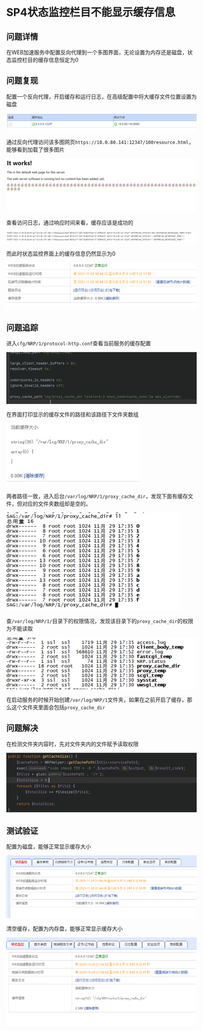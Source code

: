 # SP4状态监控栏目不能显示缓存信息

## 问题详情

在WEB加速服务中配置反向代理到一个多图界面，无论设置为内存还是磁盘，状态监控栏目的缓存信息恒定为0



## 问题复现

配置一个反向代理，开启缓存和运行日志，在高级配置中将大缓存文件位置设置为磁盘

![image-20211130154017716](SP4状态监控栏目不能显示缓存信息.assets/image-20211130154017716.png)

通过反向代理访问该多图网页`https://10.0.80.141:12347/100resource.html`，能够看到加载了很多图片

![image-20211130154151118](SP4状态监控栏目不能显示缓存信息.assets/image-20211130154151118.png)

查看访问日志，通过响应时间来看，缓存应该是成功的

![image-20211130160250209](SP4状态监控栏目不能显示缓存信息.assets/image-20211130160250209.png)

而此时状态监控界面上的缓存信息仍然显示为0

![image-20211130153753225](SP4状态监控栏目不能显示缓存信息.assets/image-20211130153753225.png)

## 问题追踪

进入`cfg/NRP/1/protocol-http.conf`查看当前服务的缓存配置

![image-20211130163112041](SP4状态监控栏目不能显示缓存信息.assets/image-20211130163112041.png)

在界面打印显示的缓存文件的路径和该路径下文件夹数组

![image-20211130162940225](SP4状态监控栏目不能显示缓存信息.assets/image-20211130162940225.png)

两者路径一致，进入后台`/var/log/NRP/1/proxy_cache_dir`，发现下面有缓存文件，但对应的文件夹数组却是空的。

![image-20211130163231914](SP4状态监控栏目不能显示缓存信息.assets/image-20211130163231914.png)

查`/var/log/NRP/1/`目录下的权限情况，发现该目录下的`proxy_cache_dir`的权限为不能读取

![image-20211130165535211](SP4状态监控栏目不能显示缓存信息.assets/image-20211130165535211.png)

在启动服务的时候开始创建`/var/log/NRP/1`文件夹，如果在之前开启了缓存，那么这个文件夹里面会包括`proxy_cache_dir`

## 问题解决

在检测文件夹内容时，先对文件夹内的文件赋予读取权限

![image-20211201152340371](SP4状态监控栏目不能显示缓存信息.assets/image-20211201152340371.png)

## 测试验证

配置为磁盘，能够正常显示缓存大小

![image-20211201152432494](SP4状态监控栏目不能显示缓存信息.assets/image-20211201152432494.png)

清空缓存，配置为内存盘，能够正常显示缓存大小

![image-20211201152656446](SP4状态监控栏目不能显示缓存信息.assets/image-20211201152656446.png)